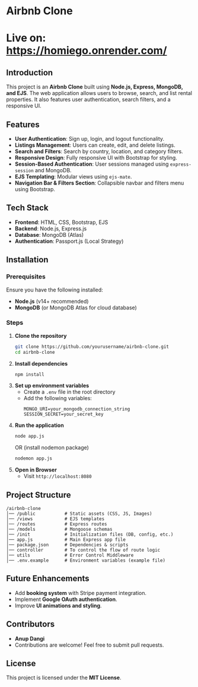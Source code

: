 # Airbnb Clone

# Live on: https://homiego.onrender.com/

## Introduction
This project is an **Airbnb Clone** built using **Node.js, Express, MongoDB, and EJS**. The web application allows users to browse, search, and list rental properties. It also features user authentication, search filters, and a responsive UI.

## Features
- **User Authentication**: Sign up, login, and logout functionality.
- **Listings Management**: Users can create, edit, and delete listings.
- **Search and Filters**: Search by country, location, and category filters.
- **Responsive Design**: Fully responsive UI with Bootstrap for styling.
- **Session-Based Authentication**: User sessions managed using `express-session` and MongoDB.
- **EJS Templating**: Modular views using `ejs-mate`.
- **Navigation Bar & Filters Section**: Collapsible navbar and filters menu using Bootstrap.

## Tech Stack
- **Frontend**: HTML, CSS, Bootstrap, EJS
- **Backend**: Node.js, Express.js
- **Database**: MongoDB (Atlas)
- **Authentication**: Passport.js (Local Strategy)

## Installation
### Prerequisites
Ensure you have the following installed:
- **Node.js** (v14+ recommended)
- **MongoDB** (or MongoDB Atlas for cloud database)

### Steps
1. **Clone the repository**
   ```bash
   git clone https://github.com/yourusername/airbnb-clone.git
   cd airbnb-clone
   ```
2. **Install dependencies**
   ```bash
   npm install
   ```
3. **Set up environment variables**
   - Create a `.env` file in the root directory
   - Add the following variables:
     ```env
     MONGO_URI=your_mongodb_connection_string
     SESSION_SECRET=your_secret_key
     ```
4. **Run the application**
   ```bash
   node app.js
   ```
    OR (install nodemon package)
    ```bash
   nodemon app.js
   ```
5. **Open in Browser**
   - Visit `http://localhost:8080`

## Project Structure
```
/airbnb-clone
│── /public           # Static assets (CSS, JS, Images)
│── /views            # EJS templates
│── /routes           # Express routes
│── /models           # Mongoose schemas
│── /init             # Initialization files (DB, config, etc.)
│── app.js            # Main Express app file
│── package.json      # Dependencies & scripts
│── controller        # To control the flow of route logic
│── utils             # Error Control Middleware 
│── .env.example      # Environment variables (example file)
```


## Future Enhancements
- Add **booking system** with Stripe payment integration.
- Implement **Google OAuth authentication**.
- Improve **UI animations and styling**.

## Contributors
- **Anup Dangi** 
- Contributions are welcome! Feel free to submit pull requests.

## License
This project is licensed under the **MIT License**.


